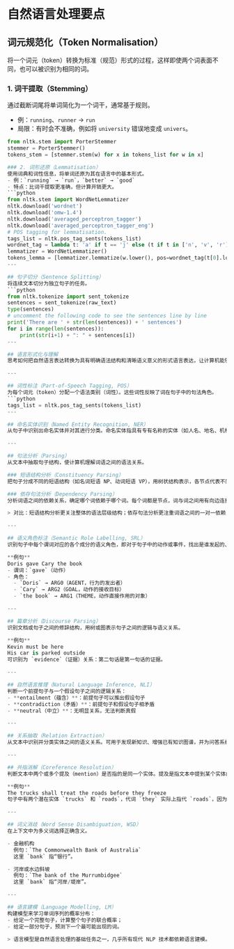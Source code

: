 # 自然语言处理要点

## 词元规范化（Token Normalisation）
将一个词元（token）转换为标准（规范）形式的过程，这样即使两个词表面不同，也可以被识别为相同的词。

### 1. 词干提取（Stemming）
通过截断词尾将单词简化为一个词干，通常基于规则。  
- 例：`running`、`runner` → `run`  
- 局限：有时会不准确，例如将 `university` 错误地变成 `univers`。
```python
from nltk.stem import PorterStemmer
stemmer = PorterStemmer()
tokens_stem = [stemmer.stem(w) for x in tokens_list for w in x]

### 2. 词形还原（Lemmatisation）
使用词典和词性信息，将单词还原为其在语言中的基本形式。  
- 例：`running` → `run`，`better` → `good`  
- 特点：比词干提取更准确，但计算开销更大。
```python
from nltk.stem import WordNetLemmatizer
nltk.download('wordnet')
nltk.download('omw-1.4')
nltk.download('averaged_perceptron_tagger')
nltk.download('averaged_perceptron_tagger_eng')
# POS tagging for lemmatisation.
tags_list = nltk.pos_tag_sents(tokens_list)
wordnet_tag = lambda t: 'a' if t == 'j' else (t if t in ['n', 'v', 'r'] else 'n')
lemmatizer = WordNetLemmatizer()
tokens_lemma = [lemmatizer.lemmatize(w.lower(), pos=wordnet_tag(t[0].lower())) for x in tags_list for (w, t) in x]
---

## 句子切分（Sentence Splitting）
将连续文本切分为独立句子的任务。
```python
from nltk.tokenize import sent_tokenize
sentences = sent_tokenize(raw_text)
type(sentences)
# uncomment the following code to see the sentences line by line
print('There are ' + str(len(sentences)) + ' sentences')
for i in range(len(sentences)):
    print(str(i+1) + ": " + sentences[i])
---

## 语言形式化与理解
思考如何把自然语言表达转换为具有明确语法结构和清晰语义意义的形式语言表达，让计算机能够理解人类语言，并用逻辑结构表达出来。

---

## 词性标注（Part-of-Speech Tagging, POS）
为每个词元（token）分配一个语法类别（词性）。这些词性反映了词在句子中的句法角色。
```python
tags_list = nltk.pos_tag_sents(tokens_list)
---

## 命名实体识别（Named Entity Recognition, NER）
从句子中识别出命名实体并对其进行分类。命名实体指具有专有名称的实体（如人名、地名、机构名、国家等）。该任务在许多下游任务中非常有用。

---

## 句法分析（Parsing）
从文本中抽取句子结构，使计算机理解词语之间的语法关系。

### 短语结构分析（Constituency Parsing）
把句子分成不同的短语结构（如名词短语 NP、动词短语 VP），用树状结构表示，各节点代表不同的短语类型。

### 依存句法分析（Dependency Parsing）
分析词语之间的依赖关系，确定哪个词依赖于哪个词。每个词都是节点，词与词之间用有向边连接，表示语法关系。

> 对比：短语结构分析更关注整体的语法层级结构；依存句法分析更注重词语之间的一对一依赖关系。

---

## 语义角色标注（Semantic Role Labelling, SRL）
识别句子中每个谓词对应的各个成分的语义角色，即对于句子中的动作或事件，找出是谁发起的、动作影响了谁、动作的目标是什么等。

**例句**
Doris gave Cary the book
- 谓词：`gave`（动作）
- 角色：
  - `Doris` → ARG0（AGENT，行为的发出者）
  - `Cary` → ARG2（GOAL，动作的接收目标）
  - `the book` → ARG1（THEME，动作直接作用的对象）

---

## 篇章分析（Discourse Parsing）
识别文档或句子之间的修辞结构，用树或图表示句子之间的逻辑与语义关系。

**例句**
Kevin must be here
His car is parked outside
可识别为 `evidence`（证据）关系：第二句话是第一句话的证据。

---

## 自然语言推理（Natural Language Inference, NLI）
判断一个前提句子与一个假设句子之间的逻辑关系：
- **entailment（蕴含）**：前提句子可以推出假设句子  
- **contradiction（矛盾）**：前提句子和假设句子相矛盾  
- **neutral（中立）**：无明显关系，无法判断真假

---

## 关系抽取（Relation Extraction）
从文本中识别并分类实体之间的语义关系。可用于发现新知识、增强已有知识图谱，并为问答系统、信息检索等任务提供支持。

---

## 共指消解（Coreference Resolution）
判断文本中两个或多个提及（mention）是否指的是同一个实体。提及是指文本中提到某个实体的词语或短语（如“他/她/这家公司/那辆车”等）。

**例句**
The trucks shall treat the roads before they freeze
句子中有两个潜在实体 `trucks` 和 `roads`，代词 `they` 实际上指代 `roads`，因为“冻结（freeze）”更合理地发生在道路上而非卡车上。这就是共指消解要解决的问题。

---

## 词义消歧（Word Sense Disambiguation, WSD）
在上下文中为多义词选择正确含义。

- 金融机构  
  例句：`The Commonwealth Bank of Australia`  
  这里 `bank` 指“银行”。

- 河岸或水边斜坡  
  例句：`The bank of the Murrumbidgee`  
  这里 `bank` 指“河岸/堤岸”。

---

## 语言建模（Language Modelling, LM）
构建模型来学习单词序列的概率分布：  
- 给定一个完整句子，计算整个句子的联合概率；  
- 给定一部分句子，预测下一个最可能出现的词。

> 语言模型是自然语言处理的基础任务之一，几乎所有现代 NLP 技术都依赖语言建模。
